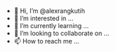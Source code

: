 - 👋 Hi, I’m @alexrangkutih
- 👀 I’m interested in ...
- 🌱 I’m currently learning ...
- 💞️ I’m looking to collaborate on ...
- 📫 How to reach me ...

<!---
alexrangkutih/alexrangkutih is a ✨ special ✨ repository because its `README.md` (this file) appears on your GitHub profile.
You can click the Preview link to take a look at your changes.
--->
